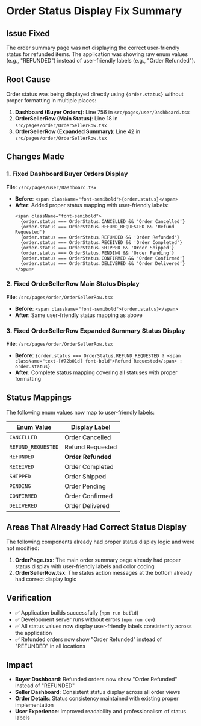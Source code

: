 # Order Status Display Fix Summary

## Issue Fixed
The order summary page was not displaying the correct user-friendly status for refunded items. The application was showing raw enum values (e.g., "REFUNDED") instead of user-friendly labels (e.g., "Order Refunded").

## Root Cause
Order status was being displayed directly using `{order.status}` without proper formatting in multiple places:

1. **Dashboard (Buyer Orders)**: Line 756 in `src/pages/user/Dashboard.tsx`
2. **OrderSellerRow (Main Status)**: Line 18 in `src/pages/order/OrderSellerRow.tsx`
3. **OrderSellerRow (Expanded Summary)**: Line 42 in `src/pages/order/OrderSellerRow.tsx`

## Changes Made

### 1. Fixed Dashboard Buyer Orders Display
**File**: `/src/pages/user/Dashboard.tsx`
- **Before**: `<span className="font-semibold">{order.status}</span>`
- **After**: Added proper status mapping with user-friendly labels:
  ```tsx
  <span className="font-semibold">
    {order.status === OrderStatus.CANCELLED && 'Order Cancelled'}
    {order.status === OrderStatus.REFUND_REQUESTED && 'Refund Requested'}
    {order.status === OrderStatus.REFUNDED && 'Order Refunded'}
    {order.status === OrderStatus.RECEIVED && 'Order Completed'}
    {order.status === OrderStatus.SHIPPED && 'Order Shipped'}
    {order.status === OrderStatus.PENDING && 'Order Pending'}
    {order.status === OrderStatus.CONFIRMED && 'Order Confirmed'}
    {order.status === OrderStatus.DELIVERED && 'Order Delivered'}
  </span>
  ```

### 2. Fixed OrderSellerRow Main Status Display
**File**: `/src/pages/order/OrderSellerRow.tsx`
- **Before**: `<span className="font-semibold">{order.status}</span>`
- **After**: Same user-friendly status mapping as above

### 3. Fixed OrderSellerRow Expanded Summary Status Display
**File**: `/src/pages/order/OrderSellerRow.tsx`
- **Before**: `{order.status === OrderStatus.REFUND_REQUESTED ? <span className="text-[#72b01d] font-bold">Refund Requested</span> : order.status}`
- **After**: Complete status mapping covering all statuses with proper formatting

## Status Mappings
The following enum values now map to user-friendly labels:

| Enum Value | Display Label |
|------------|---------------|
| `CANCELLED` | Order Cancelled |
| `REFUND_REQUESTED` | Refund Requested |
| `REFUNDED` | **Order Refunded** |
| `RECEIVED` | Order Completed |
| `SHIPPED` | Order Shipped |
| `PENDING` | Order Pending |
| `CONFIRMED` | Order Confirmed |
| `DELIVERED` | Order Delivered |

## Areas That Already Had Correct Status Display
The following components already had proper status display logic and were not modified:

1. **OrderPage.tsx**: The main order summary page already had proper status display with user-friendly labels and color coding
2. **OrderSellerRow.tsx**: The status action messages at the bottom already had correct display logic

## Verification
- ✅ Application builds successfully (`npm run build`)
- ✅ Development server runs without errors (`npm run dev`)
- ✅ All status values now display user-friendly labels consistently across the application
- ✅ Refunded orders now show "Order Refunded" instead of "REFUNDED" in all locations

## Impact
- **Buyer Dashboard**: Refunded orders now show "Order Refunded" instead of "REFUNDED"
- **Seller Dashboard**: Consistent status display across all order views
- **Order Details**: Status consistency maintained with existing proper implementation
- **User Experience**: Improved readability and professionalism of status labels
